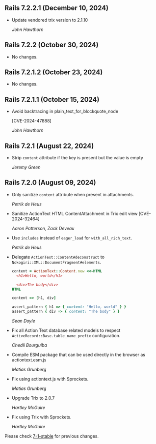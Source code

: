 ## Rails 7.2.2.1 (December 10, 2024)

- Update vendored trix version to 2.1.10

  _John Hawthorn_

## Rails 7.2.2 (October 30, 2024)

- No changes.

## Rails 7.2.1.2 (October 23, 2024)

- No changes.

## Rails 7.2.1.1 (October 15, 2024)

- Avoid backtracing in plain_text_for_blockquote_node

  [CVE-2024-47888]

  _John Hawthorn_

## Rails 7.2.1 (August 22, 2024)

- Strip `content` attribute if the key is present but the value is empty

  _Jeremy Green_

## Rails 7.2.0 (August 09, 2024)

- Only sanitize `content` attribute when present in attachments.

  _Petrik de Heus_

- Sanitize ActionText HTML ContentAttachment in Trix edit view
  [CVE-2024-32464]

  _Aaron Patterson_, _Zack Deveau_

- Use `includes` instead of `eager_load` for `with_all_rich_text`.

  _Petrik de Heus_

- Delegate `ActionText::Content#deconstruct` to `Nokogiri::XML::DocumentFragment#elements`.

  ```ruby
  content = ActionText::Content.new <<~HTML
    <h1>Hello, world</h1>

    <div>The body</div>
  HTML

  content => [h1, div]

  assert_pattern { h1 => { content: "Hello, world" } }
  assert_pattern { div => { content: "The body" } }
  ```

  _Sean Doyle_

- Fix all Action Text database related models to respect
  `ActiveRecord::Base.table_name_prefix` configuration.

  _Chedli Bourguiba_

- Compile ESM package that can be used directly in the browser as actiontext.esm.js

  _Matias Grunberg_

- Fix using actiontext.js with Sprockets.

  _Matias Grunberg_

- Upgrade Trix to 2.0.7

  _Hartley McGuire_

- Fix using Trix with Sprockets.

  _Hartley McGuire_

Please check [7-1-stable](https://github.com/rails/rails/blob/7-1-stable/actiontext/CHANGELOG.md) for previous changes.
